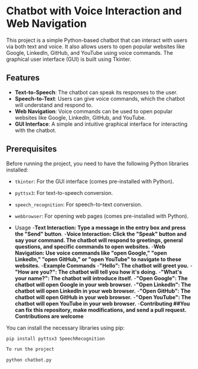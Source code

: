 # Chatbot with Voice Interaction and Web Navigation

This project is a simple Python-based chatbot that can interact with users via both text and voice. It also allows users to open popular websites like Google, LinkedIn, GitHub, and YouTube using voice commands. The graphical user interface (GUI) is built using Tkinter.

## Features

- **Text-to-Speech**: The chatbot can speak its responses to the user.
- **Speech-to-Text**: Users can give voice commands, which the chatbot will understand and respond to.
- **Web Navigation**: Voice commands can be used to open popular websites like Google, LinkedIn, GitHub, and YouTube.
- **GUI Interface**: A simple and intuitive graphical interface for interacting with the chatbot.

## Prerequisites

Before running the project, you need to have the following Python libraries installed:

- `tkinter`: For the GUI interface (comes pre-installed with Python).
- `pyttsx3`: For text-to-speech conversion.
- `speech_recognition`: For speech-to-text conversion.
- `webbrowser`: For opening web pages (comes pre-installed with Python).

- Usage
-**Text Interaction: Type a message in the entry box and press the "Send" button**.
-**Voice Interaction: Click the "Speak" button and say your command. The chatbot will respond to greetings, general questions, and specific commands to open websites.**
-**Web Navigation: Use voice commands like "open Google," "open LinkedIn," "open GitHub," or "open YouTube" to navigate to these websites.**
-**Example Commands**
-**"Hello": The chatbot will greet you.**
-**"How are you?": The chatbot will tell you how it's doing.**
-**"What's your name?": The chatbot will introduce itself.**
-**"Open Google": The chatbot will open Google in your web browser.**
-**"Open LinkedIn": The chatbot will open LinkedIn in your web browser.**
-**"Open GitHub": The chatbot will open GitHub in your web browser.**
-**"Open YouTube": The chatbot will open YouTube in your web browser.**
-**Contributing
##You can fix this repository, make modifications, and send a pull request. Contributions are welcome**

You can install the necessary libraries using pip:

```bash
pip install pyttsx3 SpeechRecognition

To run the project

python chatbot.py





